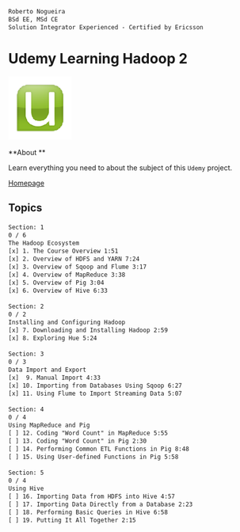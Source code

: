 ```
Roberto Nogueira  
BSd EE, MSd CE
Solution Integrator Experienced - Certified by Ericsson
```
# Udemy Learning Hadoop 2

![udemy image](images/udemy.png)

**About **

Learn everything you need to about the subject of this `Udemy` project.

[Homepage](https://www.udemy.com/learning-hadoop-2/learn/v4/content)

## Topics
```
Section: 1
0 / 6
The Hadoop Ecosystem
[x] 1. The Course Overview 1:51
[x] 2. Overview of HDFS and YARN 7:24
[x] 3. Overview of Sqoop and Flume 3:17
[x] 4. Overview of MapReduce 3:38
[x] 5. Overview of Pig 3:04
[x] 6. Overview of Hive 6:33

Section: 2
0 / 2
Installing and Configuring Hadoop
[x] 7. Downloading and Installing Hadoop 2:59
[x] 8. Exploring Hue 5:24

Section: 3
0 / 3
Data Import and Export
[x]  9. Manual Import 4:33
[x] 10. Importing from Databases Using Sqoop 6:27
[x] 11. Using Flume to Import Streaming Data 5:07

Section: 4
0 / 4
Using MapReduce and Pig
[ ] 12. Coding "Word Count" in MapReduce 5:55
[ ] 13. Coding "Word Count" in Pig 2:30
[ ] 14. Performing Common ETL Functions in Pig 8:48
[ ] 15. Using User-defined Functions in Pig 5:58

Section: 5
0 / 4
Using Hive
[ ] 16. Importing Data from HDFS into Hive 4:57
[ ] 17. Importing Data Directly from a Database 2:23
[ ] 18. Performing Basic Queries in Hive 6:58
[ ] 19. Putting It All Together 2:15
```
